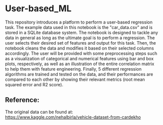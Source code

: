# User-based_ML
This repository introduces a platform to perform a user-based regression task. The example data used in this notebook is the "car_data.csv" and is stored in a SQLite database system. The notebook is designed to tackle any data in general as long as the ultimate goal is to perform a regression. The user selects their desired set of features and output for this task. Then, the notebook cleans the data and modifies it based on their selected columns accordingly. The user will be provided with some preprocessing steps such as a visualization of categorical and numerical features using bar and box plots, respectively, as well as an illustration of the entire correlation matrix to help them with feature engineering. Finally, 5 different regression algorithms are trained and tested on the data, and their performances are compared to each other by showing their relevant metrics (root mean squared error and R2 score).

## Reference:
The original data can be found at: <br>
https://www.kaggle.com/nehalbirla/vehicle-dataset-from-cardekho
